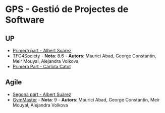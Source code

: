 # GPS - Gestió de Projectes de Software

## UP

- [Primera part - Albert Suàrez](https://github.com/AlbertSuarez/GPS-Unified-Process)
- [TFG4Society](https://github.com/RepoFIBtori/RepoFIBtori/tree/master/Software/GPS/TFG4Society) - **Nota**: 8.6 - **Autors**: Maurici Abad, George Constantin, Meir Mouyal, Alejandra Volkova
- [Primera Part - Carlota Catot](https://github.com/carlotacb/GPS-UP)

## Agile

- [Segona part - Albert Suàrez](https://github.com/AlbertSuarez/GPS-Agile-Development)
- [GymMaster](https://github.com/RepoFIBtori/RepoFIBtori/tree/master/Software/GPS/GymMaster) - **Nota**: 9 - **Autors**: Maurici Abad, George Constantin, Meir Mouyal, Alejandra Volkova

